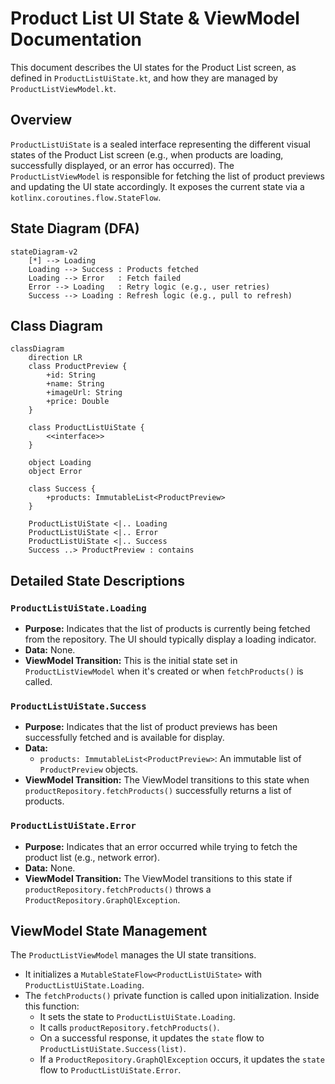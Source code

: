 # Product List UI State & ViewModel Documentation

This document describes the UI states for the Product List screen, as defined in `ProductListUiState.kt`, and how they are managed by `ProductListViewModel.kt`.

## Overview

`ProductListUiState` is a sealed interface representing the different visual states of the Product List screen (e.g., when products are loading, successfully displayed, or an error has occurred). The `ProductListViewModel` is responsible for fetching the list of product previews and updating the UI state accordingly. It exposes the current state via a `kotlinx.coroutines.flow.StateFlow`.

## State Diagram (DFA)
```mermaid
stateDiagram-v2
    [*] --> Loading
    Loading --> Success : Products fetched
    Loading --> Error   : Fetch failed
    Error --> Loading   : Retry logic (e.g., user retries)
    Success --> Loading : Refresh logic (e.g., pull to refresh)
```

## Class Diagram
```mermaid
classDiagram
    direction LR
    class ProductPreview {
        +id: String
        +name: String
        +imageUrl: String
        +price: Double
    }

    class ProductListUiState {
        <<interface>>
    }

    object Loading
    object Error

    class Success {
        +products: ImmutableList<ProductPreview>
    }

    ProductListUiState <|.. Loading
    ProductListUiState <|.. Error
    ProductListUiState <|.. Success
    Success ..> ProductPreview : contains
```

## Detailed State Descriptions

### `ProductListUiState.Loading`
*   **Purpose:** Indicates that the list of products is currently being fetched from the repository. The UI should typically display a loading indicator.
*   **Data:** None.
*   **ViewModel Transition:** This is the initial state set in `ProductListViewModel` when it's created or when `fetchProducts()` is called.

### `ProductListUiState.Success`
*   **Purpose:** Indicates that the list of product previews has been successfully fetched and is available for display.
*   **Data:**
    *   `products: ImmutableList<ProductPreview>`: An immutable list of `ProductPreview` objects.
*   **ViewModel Transition:** The ViewModel transitions to this state when `productRepository.fetchProducts()` successfully returns a list of products.

### `ProductListUiState.Error`
*   **Purpose:** Indicates that an error occurred while trying to fetch the product list (e.g., network error).
*   **Data:** None.
*   **ViewModel Transition:** The ViewModel transitions to this state if `productRepository.fetchProducts()` throws a `ProductRepository.GraphQlException`.

## ViewModel State Management

The `ProductListViewModel` manages the UI state transitions.
*   It initializes a `MutableStateFlow<ProductListUiState>` with `ProductListUiState.Loading`.
*   The `fetchProducts()` private function is called upon initialization. Inside this function:
    *   It sets the state to `ProductListUiState.Loading`.
    *   It calls `productRepository.fetchProducts()`.
    *   On a successful response, it updates the `state` flow to `ProductListUiState.Success(list)`.
    *   If a `ProductRepository.GraphQlException` occurs, it updates the `state` flow to `ProductListUiState.Error`.
```
